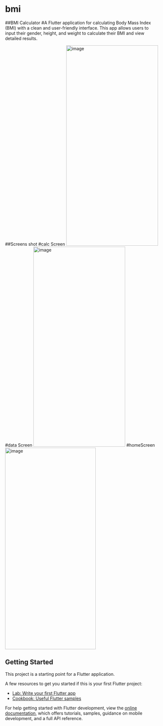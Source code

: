 # bmi

##BMI Calculator
#A Flutter application for calculating Body Mass Index (BMI) with a clean and user-friendly interface. This app allows users to input their gender, height, and weight to calculate their BMI and view detailed results.

##Screens shot
 #calc Screen
<img width="299" height="651" alt="image" src="https://github.com/user-attachments/assets/a0461e79-adca-4a00-83aa-4832dd5c6f5b" />
 #data Screen
<img width="299" height="650" alt="image" src="https://github.com/user-attachments/assets/3d7cfff6-3c73-4f0e-ad2c-da87f807ba40" />
   #homeScreen
<img width="295" height="655" alt="image" src="https://github.com/user-attachments/assets/4e8d4b7d-97e9-4015-8697-9e4712d28c67" />


## Getting Started

This project is a starting point for a Flutter application.

A few resources to get you started if this is your first Flutter project:

- [Lab: Write your first Flutter app](https://docs.flutter.dev/get-started/codelab)
- [Cookbook: Useful Flutter samples](https://docs.flutter.dev/cookbook)

For help getting started with Flutter development, view the
[online documentation](https://docs.flutter.dev/), which offers tutorials,
samples, guidance on mobile development, and a full API reference.
